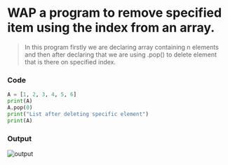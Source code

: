 # WAP a program to remove specified item using the index from an array.
> In this program firstly we are declaring array containing n elements and then after declaring that we are using .pop(<index>) to delete element that is there on specified index.
### Code

```python
A = [1, 2, 3, 4, 5, 6]
print(A)
A.pop(0)
print("List after deleting specific element")
print(A)
```
### Output

![output](https://user-images.githubusercontent.com/73333739/119135517-27a7d480-ba5c-11eb-83c9-e7ca27afb87f.png)
